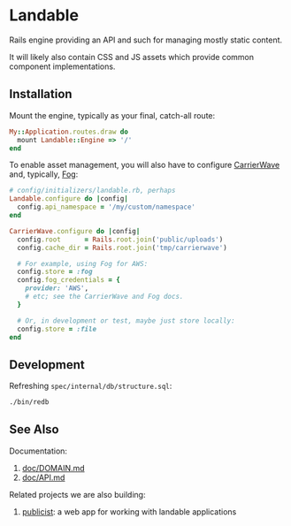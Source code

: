 # Landable
Rails engine providing an API and such for managing mostly static content.

It will likely also contain CSS and JS assets which provide common component implementations.

## Installation
Mount the engine, typically as your final, catch-all route:

~~~~ruby
My::Application.routes.draw do
  mount Landable::Engine => '/'
end
~~~~

To enable asset management, you will also have to configure [CarrierWave][carrierwave] and,
typically, [Fog][fog]:

~~~~ruby
# config/initializers/landable.rb, perhaps
Landable.configure do |config|
  config.api_namespace = '/my/custom/namespace'
end

CarrierWave.configure do |config|
  config.root      = Rails.root.join('public/uploads')
  config.cache_dir = Rails.root.join('tmp/carrierwave')

  # For example, using Fog for AWS:
  config.store = :fog
  config.fog_credentials = {
    provider: 'AWS',
    # etc; see the CarrierWave and Fog docs.
  }

  # Or, in development or test, maybe just store locally:
  config.store = :file
end
~~~~


## Development
Refreshing `spec/internal/db/structure.sql`:

~~~~sh
./bin/redb
~~~~

## See Also
Documentation:

1. [doc/DOMAIN.md](http://git.cashnetusa.com/trogdor/landable/blob/rails4/doc/DOMAIN.md)
1. [doc/API.md](http://git.cashnetusa.com/trogdor/landable/blob/rails4/doc/API.md)

Related projects we are also building:

1. [publicist](http://git.cashnetusa.com/trogdor/publicist): a web app for working with landable applications

[carrierwave]: https://github.com/carrierwaveuploader/carrierwave
[fog]: https://github.com/fog/fog
